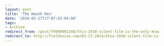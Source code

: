 ```yaml
---
layout: post 
title: 'The Heath Hen' 
date: '2014-03-17T17:07:43-04:00' 
tags: 
- Archive 
redirect_from: /post/79900902240/this-1918-silent-film-is-the-only-known-footage-of/
redirect_to: http://fieldnoise.com/03-17-2014/this-1918-silent-film-is-the-only-known-footage-of
---
```


